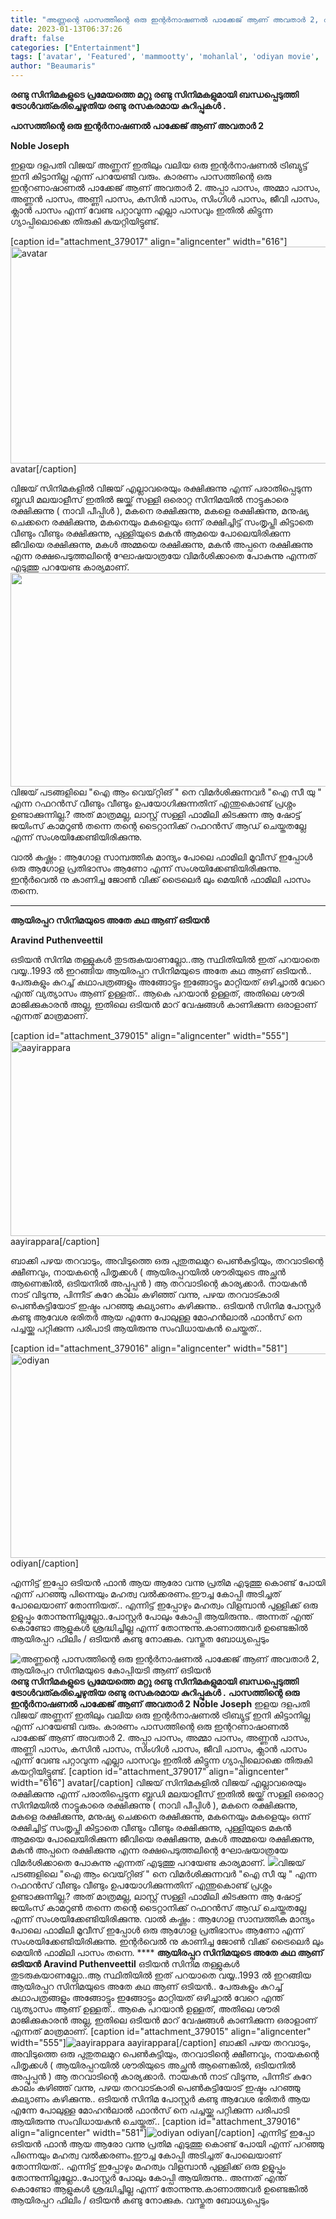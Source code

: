 ```yaml
---
title: "അണ്ണന്റെ പാസത്തിന്റെ ഒരു ഇന്റർനാഷണൽ പാക്കേജ് ആണ് അവതാർ 2, ആയിരപ്പറ സിനിമയുടെ കോപ്പിയടി ആണ്‌ ഒടിയൻ"
date: 2023-01-13T06:37:26
draft: false
categories: ["Entertainment"]
tags: ['avatar', 'Featured', 'mammootty', 'mohanlal', 'odiyan movie', 'vijay']
author: "Beaumaris"
---
```


<strong>രണ്ടു സിനിമകളുടെ പ്രമേയത്തെ മറ്റു രണ്ടു സിനിമകളുമായി ബന്ധപ്പെടുത്തി ട്രോൾവത്കരിച്ചെഴുതിയ രണ്ടു രസകരമായ കുറിപ്പുകൾ .</strong>

<strong>പാസത്തിന്റെ ഒരു ഇന്റർനാഷണൽ പാക്കേജ് ആണ് അവതാർ 2</strong>

<strong>Noble Joseph</strong>

ഇളയ ദളപതി വിജയ് അണ്ണന് ഇതിലും വലിയ ഒരു ഇന്റർനാഷണൽ ട്രിബ്യുട്ട് ഇനി കിട്ടാനില്ല എന്ന് പറയേണ്ടി വരും. കാരണം പാസത്തിന്റെ ഒരു ഇന്ററണാഷാണൽ പാക്കേജ് ആണ് അവതാർ 2. അപ്പാ പാസം, അമ്മാ പാസം, അണ്ണൻ പാസം, അണ്ണി പാസം, കസിൻ പാസം, സിംഗിൾ പാസം, ജീവി പാസം, ക്ലാൻ പാസം എന്ന് വേണ്ട പറ്റാവുന്ന എല്ലാ പാസവും ഇതിൽ കിട്ടുന്ന ഗ്യാപ്പിലൊക്കെ തിരുകി കയറ്റിയിട്ടുണ്ട്.

[caption id="attachment_379017" align="aligncenter" width="616"]<img class=" wp-image-379017" src="https://cdn.boolokam.com/articles/2023/01/ddf-1024x576.webp" alt="avatar" width="616" height="347" /> avatar[/caption]

വിജയ് സിനിമകളിൽ വിജയ് എല്ലാവരെയും രക്ഷിക്കുന്നു എന്ന് പരാതിപ്പെടുന്ന ബ്ലഡി മലയാളീസ് ഇതിൽ ജയ്ക്ക് സള്ളി ഒരൊറ്റ സിനിമയിൽ നാട്ടുകാരെ രക്ഷിക്കുന്നു ( നാവി പീപ്പിൾ ), മകനെ രക്ഷിക്കുന്നു, മകളെ രക്ഷിക്കുന്നു, മനുഷ്യ ചെക്കനെ രക്ഷിക്കുന്നു, മകനെയും മകളെയും ഒന്ന് രക്ഷിച്ചിട്ട് സംതൃപ്തി കിട്ടാതെ വീണ്ടും വീണ്ടും രക്ഷിക്കുന്നു, പുള്ളിയുടെ മകൻ ആമയെ പോലെയിരിക്കുന്ന ജീവിയെ രക്ഷിക്കുന്നു, മകൾ അമ്മയെ രക്ഷിക്കുന്നു, മകൻ അപ്പനെ രക്ഷിക്കുന്നു എന്ന രക്ഷപെടുത്തലിന്റെ ഘോഷയാത്രയേ വിമർശിക്കാതെ പോകുന്നു എന്നത് എടുത്തു പറയേണ്ട കാര്യമാണ്. <img class=" wp-image-379018 aligncenter" src="https://cdn.boolokam.com/articles/2023/01/varisuuu-1024x538.jpg" alt="" width="651" height="342" />വിജയ് പടങ്ങളിലെ "ഐ ആം വെയ്റ്റിങ് " നെ വിമർശിക്കുന്നവർ "ഐ സീ യു " എന്ന റഫറൻസ് വീണ്ടും വീണ്ടും ഉപയോഗിക്കുന്നതിന് എന്തുകൊണ്ട് പ്രശ്നം ഉണ്ടാക്കുന്നില്ല.? അത് മാത്രമല്ല, ലാസ്റ്റ് സള്ളി ഫാമിലി കിടക്കുന്ന ആ ഷോട്ട് ജയിംസ് കാമറൂൺ തന്നെ തന്റെ ടൈറ്റാനിക്ക് റഫറൻസ് ആഡ് ചെയ്തതല്ലേ എന്ന് സംശയിക്കേണ്ടിയിരിക്കുന്നു.

വാൽ കഷ്ണം : ആഗോള സാമ്പത്തിക മാന്ദ്യം പോലെ ഫാമിലി മൂവീസ് ഇപ്പോൾ ഒരു ആഗോള പ്രതിഭാസം ആണോ എന്ന് സംശയിക്കേണ്ടിയിരിക്കുന്നു. ഇന്റർവെൽ നു കാണിച്ച ജോൺ വിക്ക് ട്രൈലെർ ലും മെയിൻ ഫാമിലി പാസം തന്നെ.

****

<strong>ആയിരപ്പറ സിനിമയുടെ അതേ കഥ ആണ്‌ ഒടിയൻ</strong>

<strong>Aravind Puthenveettil</strong>

ഒടിയൻ സിനിമ തള്ളുകൾ തുടരുകയാണല്ലോ..ആ സ്ഥിതിയിൽ ഇത് പറയാതെ വയ്യ..1993 ൽ ഇറങ്ങിയ ആയിരപ്പറ സിനിമയുടെ അതേ കഥ ആണ്‌ ഒടിയൻ.. പേരുകളും കുറച്ച് കഥാപത്രങ്ങളും അങ്ങോട്ടും ഇങ്ങോട്ടും മാറ്റിയത് ഒഴിച്ചാൽ വേറെ എന്ത് വ്യത്യാസം ആണ്‌ ഉള്ളത്.. ആകെ പറയാൻ ഉള്ളത്, അതിലെ ശൗരി മാജിക്കുകാരൻ അല്ല, ഇതിലെ ഒടിയൻ മാറ് വേഷങ്ങൾ കാണിക്കുന്ന ഒരാളാണ് എന്നത് മാത്രമാണ്.

[caption id="attachment_379015" align="aligncenter" width="555"]<img class=" wp-image-379015" src="https://cdn.boolokam.com/articles/2023/01/ayirappara-1024x576.jpg" alt="aayirappara" width="555" height="312" /> aayirappara[/caption]

ബാക്കി പഴയ തറവാടും, അവിടുത്തെ ഒരു പുതുതലമുറ പെൺകുട്ടിയും, തറവാടിന്റെ ക്ഷീണവും, നായകന്റെ പിതൃക്കൾ ( ആയിരപ്പറയിൽ ശൗരിയുടെ അച്ഛൻ ആണെങ്കിൽ, ഒടിയനിൽ അപ്പൂപ്പൻ ) ആ തറവാടിന്റെ കാര്യക്കാർ. നായകൻ നാട് വിടുന്നു, പിന്നീട് കുറേ കാലം കഴിഞ്ഞ് വന്നു, പഴയ തറവാട്കാരി പെൺകുട്ടിയോട് ഇഷ്ടം പറഞ്ഞു കല്യാണം കഴിക്കുന്നു.. ഒടിയൻ സിനിമ പോസ്റ്റർ കണ്ടു ആവേശ ഭരിതർ ആയ എന്നേ പോലുള്ള മോഹൻലാൽ ഫാൻസ്‌ നെ പച്ചയ്ക്കു പറ്റിക്കുന്ന പരിപാടി ആയിരുന്നു സംവിധായകൻ ചെയ്തത്..

[caption id="attachment_379016" align="aligncenter" width="581"]<img class=" wp-image-379016" src="https://cdn.boolokam.com/articles/2023/01/diyan.jpg" alt="odiyan" width="581" height="327" /> odiyan[/caption]

എന്നിട്ട് ഇപ്പോ ഒടിയൻ ഫാൻ ആയ ആരോ വന്നു പ്രതിമ എടുത്തു കൊണ്ട് പോയി എന്ന് പറഞ്ഞു പിന്നെയും മഹത്വ വൽക്കരണം.ഈച്ച കോപ്പി അടിച്ചത് പോലെയാണ് തോന്നിയത്.. എന്നിട്ട് ഇപ്പോഴും മഹത്വം വിളമ്പാൻ പുള്ളിക്ക് ഒരു ഉളുപ്പും തോന്നുന്നില്ലല്ലോ..പോസ്റ്റർ പോലും കോപ്പി ആയിരുന്നു.. അന്നത് എന്ത് കൊണ്ടോ ആളുകൾ ശ്രദ്ധിച്ചില്ല എന്ന് തോന്നുന്നു.കാണാത്തവർ ഉണ്ടെങ്കിൽ ആയിരപ്പറ ഫിലിം / ഒടിയൻ കണ്ടു നോക്കുക. വസ്തുത ബോധ്യപ്പെടും


![അണ്ണന്റെ പാസത്തിന്റെ ഒരു ഇന്റർനാഷണൽ പാക്കേജ് ആണ് അവതാർ 2, ആയിരപ്പറ സിനിമയുടെ കോപ്പിയടി ആണ്‌ ഒടിയൻ](https://cdn.boolokam.com/articles/2023/01/ddf-1024x576.webp)**രണ്ടു സിനിമകളുടെ പ്രമേയത്തെ മറ്റു രണ്ടു സിനിമകളുമായി ബന്ധപ്പെടുത്തി ട്രോൾവത്കരിച്ചെഴുതിയ രണ്ടു രസകരമായ കുറിപ്പുകൾ .** **പാസത്തിന്റെ ഒരു ഇന്റർനാഷണൽ പാക്കേജ് ആണ് അവതാർ 2** **Noble Joseph** ഇളയ ദളപതി വിജയ് അണ്ണന് ഇതിലും വലിയ ഒരു ഇന്റർനാഷണൽ ട്രിബ്യുട്ട് ഇനി കിട്ടാനില്ല എന്ന് പറയേണ്ടി വരും. കാരണം പാസത്തിന്റെ ഒരു ഇന്ററണാഷാണൽ പാക്കേജ് ആണ് അവതാർ 2. അപ്പാ പാസം, അമ്മാ പാസം, അണ്ണൻ പാസം, അണ്ണി പാസം, കസിൻ പാസം, സിംഗിൾ പാസം, ജീവി പാസം, ക്ലാൻ പാസം എന്ന് വേണ്ട പറ്റാവുന്ന എല്ലാ പാസവും ഇതിൽ കിട്ടുന്ന ഗ്യാപ്പിലൊക്കെ തിരുകി കയറ്റിയിട്ടുണ്ട്. [caption id="attachment_379017" align="aligncenter" width="616"] avatar[/caption] വിജയ് സിനിമകളിൽ വിജയ് എല്ലാവരെയും രക്ഷിക്കുന്നു എന്ന് പരാതിപ്പെടുന്ന ബ്ലഡി മലയാളീസ് ഇതിൽ ജയ്ക്ക് സള്ളി ഒരൊറ്റ സിനിമയിൽ നാട്ടുകാരെ രക്ഷിക്കുന്നു ( നാവി പീപ്പിൾ ), മകനെ രക്ഷിക്കുന്നു, മകളെ രക്ഷിക്കുന്നു, മനുഷ്യ ചെക്കനെ രക്ഷിക്കുന്നു, മകനെയും മകളെയും ഒന്ന് രക്ഷിച്ചിട്ട് സംതൃപ്തി കിട്ടാതെ വീണ്ടും വീണ്ടും രക്ഷിക്കുന്നു, പുള്ളിയുടെ മകൻ ആമയെ പോലെയിരിക്കുന്ന ജീവിയെ രക്ഷിക്കുന്നു, മകൾ അമ്മയെ രക്ഷിക്കുന്നു, മകൻ അപ്പനെ രക്ഷിക്കുന്നു എന്ന രക്ഷപെടുത്തലിന്റെ ഘോഷയാത്രയേ വിമർശിക്കാതെ പോകുന്നു എന്നത് എടുത്തു പറയേണ്ട കാര്യമാണ്. ![](https://cdn.boolokam.com/articles/2023/01/varisuuu-1024x538.jpg)വിജയ് പടങ്ങളിലെ "ഐ ആം വെയ്റ്റിങ് " നെ വിമർശിക്കുന്നവർ "ഐ സീ യു " എന്ന റഫറൻസ് വീണ്ടും വീണ്ടും ഉപയോഗിക്കുന്നതിന് എന്തുകൊണ്ട് പ്രശ്നം ഉണ്ടാക്കുന്നില്ല.? അത് മാത്രമല്ല, ലാസ്റ്റ് സള്ളി ഫാമിലി കിടക്കുന്ന ആ ഷോട്ട് ജയിംസ് കാമറൂൺ തന്നെ തന്റെ ടൈറ്റാനിക്ക് റഫറൻസ് ആഡ് ചെയ്തതല്ലേ എന്ന് സംശയിക്കേണ്ടിയിരിക്കുന്നു. വാൽ കഷ്ണം : ആഗോള സാമ്പത്തിക മാന്ദ്യം പോലെ ഫാമിലി മൂവീസ് ഇപ്പോൾ ഒരു ആഗോള പ്രതിഭാസം ആണോ എന്ന് സംശയിക്കേണ്ടിയിരിക്കുന്നു. ഇന്റർവെൽ നു കാണിച്ച ജോൺ വിക്ക് ട്രൈലെർ ലും മെയിൻ ഫാമിലി പാസം തന്നെ. **** **ആയിരപ്പറ സിനിമയുടെ അതേ കഥ ആണ്‌ ഒടിയൻ** **Aravind Puthenveettil** ഒടിയൻ സിനിമ തള്ളുകൾ തുടരുകയാണല്ലോ..ആ സ്ഥിതിയിൽ ഇത് പറയാതെ വയ്യ..1993 ൽ ഇറങ്ങിയ ആയിരപ്പറ സിനിമയുടെ അതേ കഥ ആണ്‌ ഒടിയൻ.. പേരുകളും കുറച്ച് കഥാപത്രങ്ങളും അങ്ങോട്ടും ഇങ്ങോട്ടും മാറ്റിയത് ഒഴിച്ചാൽ വേറെ എന്ത് വ്യത്യാസം ആണ്‌ ഉള്ളത്.. ആകെ പറയാൻ ഉള്ളത്, അതിലെ ശൗരി മാജിക്കുകാരൻ അല്ല, ഇതിലെ ഒടിയൻ മാറ് വേഷങ്ങൾ കാണിക്കുന്ന ഒരാളാണ് എന്നത് മാത്രമാണ്. [caption id="attachment_379015" align="aligncenter" width="555"]![aayirappara](https://cdn.boolokam.com/articles/2023/01/ayirappara-1024x576.jpg) aayirappara[/caption] ബാക്കി പഴയ തറവാടും, അവിടുത്തെ ഒരു പുതുതലമുറ പെൺകുട്ടിയും, തറവാടിന്റെ ക്ഷീണവും, നായകന്റെ പിതൃക്കൾ ( ആയിരപ്പറയിൽ ശൗരിയുടെ അച്ഛൻ ആണെങ്കിൽ, ഒടിയനിൽ അപ്പൂപ്പൻ ) ആ തറവാടിന്റെ കാര്യക്കാർ. നായകൻ നാട് വിടുന്നു, പിന്നീട് കുറേ കാലം കഴിഞ്ഞ് വന്നു, പഴയ തറവാട്കാരി പെൺകുട്ടിയോട് ഇഷ്ടം പറഞ്ഞു കല്യാണം കഴിക്കുന്നു.. ഒടിയൻ സിനിമ പോസ്റ്റർ കണ്ടു ആവേശ ഭരിതർ ആയ എന്നേ പോലുള്ള മോഹൻലാൽ ഫാൻസ്‌ നെ പച്ചയ്ക്കു പറ്റിക്കുന്ന പരിപാടി ആയിരുന്നു സംവിധായകൻ ചെയ്തത്.. [caption id="attachment_379016" align="aligncenter" width="581"]![odiyan](https://cdn.boolokam.com/articles/2023/01/diyan.jpg) odiyan[/caption] എന്നിട്ട് ഇപ്പോ ഒടിയൻ ഫാൻ ആയ ആരോ വന്നു പ്രതിമ എടുത്തു കൊണ്ട് പോയി എന്ന് പറഞ്ഞു പിന്നെയും മഹത്വ വൽക്കരണം.ഈച്ച കോപ്പി അടിച്ചത് പോലെയാണ് തോന്നിയത്.. എന്നിട്ട് ഇപ്പോഴും മഹത്വം വിളമ്പാൻ പുള്ളിക്ക് ഒരു ഉളുപ്പും തോന്നുന്നില്ലല്ലോ..പോസ്റ്റർ പോലും കോപ്പി ആയിരുന്നു.. അന്നത് എന്ത് കൊണ്ടോ ആളുകൾ ശ്രദ്ധിച്ചില്ല എന്ന് തോന്നുന്നു.കാണാത്തവർ ഉണ്ടെങ്കിൽ ആയിരപ്പറ ഫിലിം / ഒടിയൻ കണ്ടു നോക്കുക. വസ്തുത ബോധ്യപ്പെടും
